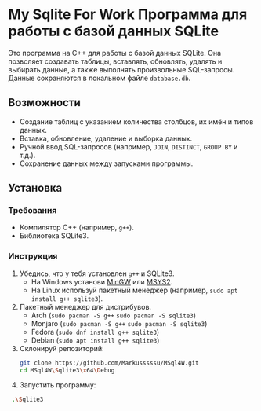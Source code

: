 # My Sqlite For Work Программа для работы с базой данных SQLite 

Это программа на C++ для работы с базой данных SQLite. Она позволяет создавать таблицы, вставлять, обновлять, удалять и выбирать данные, а также выполнять произвольные SQL-запросы. Данные сохраняются в локальном файле `database.db`.

## Возможности

- Создание таблиц с указанием количества столбцов, их имён и типов данных.
- Вставка, обновление, удаление и выборка данных.
- Ручной ввод SQL-запросов (например, `JOIN`, `DISTINCT`, `GROUP BY` и т.д.).
- Сохранение данных между запусками программы.

## Установка

### Требования

- Компилятор C++ (например, `g++`).
- Библиотека SQLite3.

### Инструкция

1. Убедись, что у тебя установлен `g++` и SQLite3.
   - На Windows установи [MinGW](http://www.mingw.org/) или [MSYS2](https://www.msys2.org/).
   - На Linux используй пакетный менеджер (например, `sudo apt install g++ sqlite3`).
2. Пакетный менеджер для дистрибувов.
   - Arch (`sudo pacman -S g++` `sudo pacman -S sqlite3`)
   - Monjaro (`sudo pacman -S g++` `sudo pacman -S sqlite3`)
   - Fedora (`sudo dnf install g++ sqlite3`)
   - Debian (`sudo apt install g++ sqlite3`)
3. Склонируй репозиторий:
   ```bash
   git clone https://github.com/Markusssssu/MSql4W.git
   cd MSql4W\Sqlite3\x64\Debug
4. Запустить программу:
  ```bash
   .\Sqlite3
   

   

                                           

